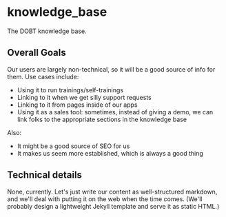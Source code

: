 knowledge_base
==============

The DOBT knowledge base.

## Overall Goals

Our users are largely non-technical, so it will be a good source of info for them. Use cases include:

- Using it to run trainings/self-trainings
- Linking to it when we get silly support requests
- Linking to it from pages inside of our apps
- Using it as a sales tool: sometimes, instead of giving a demo, we can link folks to the appropriate sections in the knowledge base

Also:

- It might be a good source of SEO for us
- It makes us seem more established, which is always a good thing

## Technical details

None, currently. Let's just write our content as well-structured markdown, and we'll deal with putting it on the web when the time comes. (We'll probably design a lightweight Jekyll template and serve it as static HTML.)
